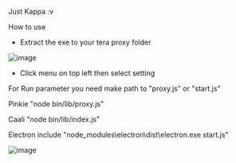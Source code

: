 Just Kappa :v

How to use

- Extract the exe to your tera proxy folder

![image](https://user-images.githubusercontent.com/26898177/38705909-754d8e74-3ed5-11e8-9f2d-0412c98be921.png)

- Click menu on top left then select setting

For Run parameter you need make path to "proxy.js" or "start.js"

Pinkie "node bin/lib/proxy.js"

Caali "node bin/lib/index.js"

Electron include "node_modules\electron\dist\electron.exe start.js"

![image](https://user-images.githubusercontent.com/26898177/38706013-d5fb1110-3ed5-11e8-9951-77a8fa43a441.png)


